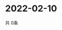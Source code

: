 # 2022-02-10
  共 0条

  <!-- BEGIN -->
  <!-- 最后更新时间Thu Feb 10 2022 21:05:39 GMT+0000 (Coordinated Universal Time) -->
  
  <!-- END -->
  
  